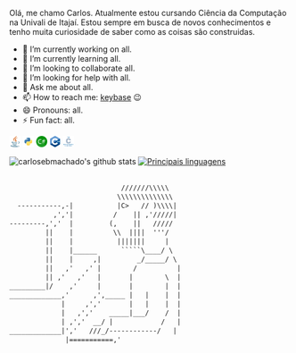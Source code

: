 Olá, me chamo Carlos. Atualmente estou cursando Ciência da Computação na Univali de Itajaí. Estou sempre em busca de novos conhecimentos e tenho muita curiosidade de saber como as coisas são construidas.


- 🔭 I’m currently working on all.
- 🌱 I’m currently learning all.
- 👯 I’m looking to collaborate all.
- 🤔 I’m looking for help with all.
- 💬 Ask me about all.
- 📫 How to reach me: [keybase](https://keybase.io/carlosebmachado) 😉
- 😄 Pronouns: all.
- ⚡ Fun fact: all.


<code><img height="20" src="https://raw.githubusercontent.com/github/explore/80688e429a7d4ef2fca1e82350fe8e3517d3494d/topics/java/java.png"></code>
<code><img height="20" src="https://raw.githubusercontent.com/github/explore/80688e429a7d4ef2fca1e82350fe8e3517d3494d/topics/python/python.png"></code>
<code><img height="20" src="https://raw.githubusercontent.com/github/explore/80688e429a7d4ef2fca1e82350fe8e3517d3494d/topics/csharp/csharp.png"></code>
<code><img height="20" src="https://raw.githubusercontent.com/github/explore/80688e429a7d4ef2fca1e82350fe8e3517d3494d/topics/cpp/cpp.png"></code>
<code><img height="20" src="https://raw.githubusercontent.com/github/explore/80688e429a7d4ef2fca1e82350fe8e3517d3494d/topics/c/c.png"></code>


![carlosebmachado's github stats](https://github-readme-stats.vercel.app/api?username=carlosebmachado&show_icons=true&count_private=true&hide=stars&include_all_commits=true&theme=buefy)
[![Principais linguagens](https://github-readme-stats.vercel.app/api/top-langs/?username=carlosebmachado&layout=compact)](https://github.com/carlosebmachado/github-readme-stats)


```
                             
                            ///////\\\\\
                           \\\\\\\\\\\\\\
  -----------,-|           |C>   // )\\\\|
           ,','|          /    || ,'/////|
---------,','  |         (,    ||   /////
         ||    |          \\  ||||  '''/
         ||    |           |||||||     |
         ||    |______      `````\____/ \
         ||    |     ,|         _/_____/ \
         ||   ,'   ,' |        /          |
         || ,'   ,'   |       |        \  |
_________|/    ,'     |       |        |  |
_____________,'      ,',_____ |   |    |  |
             |     ,','       |   |    |  |
             |   ,','    _____|___/    /  |
             | ,','  __/ |            /   |
_____________|','   ///_/------------/   |
              |===========,'
```


<!--
**carlosebmachado/carlosebmachado** is a ✨ _special_ ✨ repository because its `README.md` (this file) appears on your GitHub profile.

Here are some ideas to get you started:

- 🔭 I’m currently working on ...
- 🌱 I’m currently learning ...
- 👯 I’m looking to collaborate on ...
- 🤔 I’m looking for help with ...
- 💬 Ask me about ...
- 📫 How to reach me: ...
- 😄 Pronouns: ...
- ⚡ Fun fact: ...
-->
